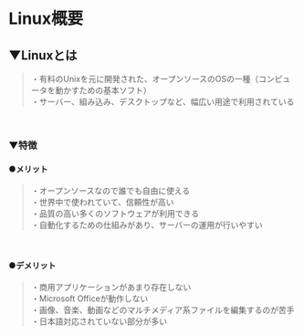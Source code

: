 # Linux概要

## ▼Linuxとは
>・有料のUnixを元に開発された、オープンソースのOSの一種（コンピュータを動かすための基本ソフト）<br>
>・サーバー、組み込み、デスクトップなど、幅広い用途で利用されている<br>
<br>

### ▼特徴
#### ●メリット
>・オープンソースなので誰でも自由に使える<br>
>・世界中で使われていて、信頼性が高い<br>
>・品質の高い多くのソフトウェアが利用できる<br>
>・自動化するための仕組みがあり、サーバーの運用が行いやすい<br>
<br>

#### ●デメリット
>・商用アプリケーションがあまり存在しない<br>
>・Microsoft Officeが動作しない<br>
>・画像、音楽、動画などのマルチメディア系ファイルを編集するのが苦手<br>
>・日本語対応されていない部分が多い<br>
<br>

